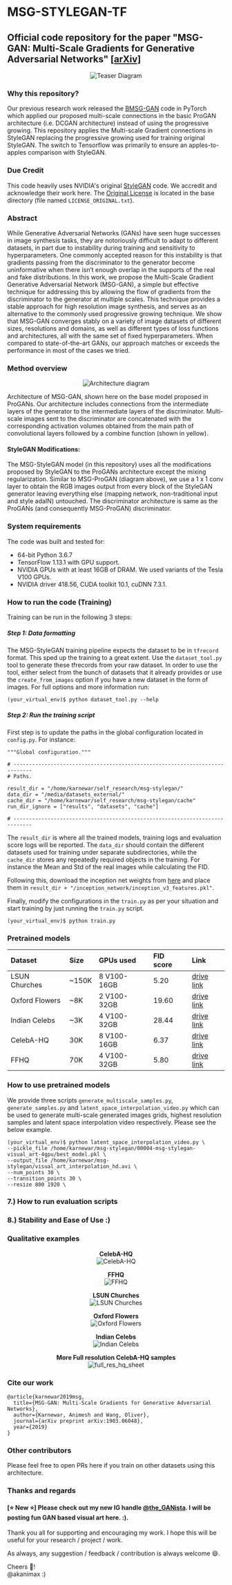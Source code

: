 # MSG-STYLEGAN-TF
## Official code repository for the paper "MSG-GAN: Multi-Scale Gradients for Generative Adversarial Networks" [[arXiv]](https://arxiv.org/abs/1903.06048)
<p align="center">
<img alt="Teaser Diagram" src="https://github.com/akanimax/msg-stylegan-tf/blob/master/diagrams/teaser.jpg" />
<br>
</p>

### Why this repository?
Our previous research work released the 
[BMSG-GAN](https://github.com/akanimax/BMSG-GAN) code in PyTorch 
which applied our proposed multi-scale connections in the basic
ProGAN architecture (i.e. DCGAN architecture) 
instead of using the progressive growing.
This repository applies the Multi-scale Gradient connections 
in StyleGAN replacing the progressive growing used 
for training original StyleGAN. The switch to Tensorflow was 
primarily to ensure an apples-to-apples comparison with StyleGAN. 

### Due Credit
This code heavily uses NVIDIA's original 
[StyleGAN](https://github.com/NVlabs/stylegan) code. We accredit and
acknowledge their work here. The 
[Original License](https://github.com/akanimax/msg-stylegan-tf/blob/master/LICENSE_ORIGINAL.txt) 
is located in the base directory (file named `LICENSE_ORIGINAL.txt`).

### Abstract
While Generative Adversarial Networks (GANs) have seen huge 
successes in image synthesis tasks, they are notoriously 
difficult to adapt to different datasets, in part due 
to instability during training and sensitivity to hyperparameters. 
One commonly accepted reason for this instability is
that gradients passing from the discriminator to the 
generator become uninformative when there isn’t enough 
overlap in the supports of the real and fake distributions. In 
this work, we propose the Multi-Scale Gradient Generative 
Adversarial Network (MSG-GAN), a simple but effective technique 
for addressing this by allowing the flow of
gradients from the discriminator to the generator at 
multiple scales. This technique provides a stable approach for
high resolution image synthesis, and serves as an alternative 
to the commonly used progressive growing technique.
We show that MSG-GAN converges stably on a variety of
image datasets of different sizes, resolutions and domains,
as well as different types of loss functions and architectures,
all with the same set of fixed hyperparameters. 
When compared to state-of-the-art GANs, our approach matches or
exceeds the performance in most of the cases we tried.

### Method overview

<p align="center">
<img alt="Architecture diagram" src="https://github.com/akanimax/msg-stylegan-tf/blob/master/diagrams/architecture_horizontal.jpg" />
<br>
</p>

Architecture of MSG-GAN, shown here on the base model proposed in 
ProGANs. Our architecture includes connections from the intermediate 
layers of the generator to the intermediate layers of the 
discriminator. Multi-scale images sent to the discriminator 
are concatenated with the corresponding activation volumes 
obtained from the main path of convolutional layers followed by a 
combine function (shown in yellow).

#### StyleGAN Modifications:
The MSG-StyleGAN model (in this repository) uses all the
modifications proposed by StyleGAN to the ProGANs architecture 
except the mixing regularization. Similar to 
MSG-ProGAN (diagram above), we use a 1 x 1 conv layer to obtain 
the RGB images output from every block of the StyleGAN generator 
leaving everything else (mapping network, non-traditional input and 
style adaIN) untouched. The discriminator architecture is same as 
the ProGANs (and consequently MSG-ProGAN) discriminator.

### System requirements

The code was built and tested for:
* 64-bit Python 3.6.7 
* TensorFlow 1.13.1 with GPU support.
* NVIDIA GPUs with at least 16GB of DRAM. We used variants of the Tesla V100 GPUs.
* NVIDIA driver 418.56, CUDA toolkit 10.1, cuDNN 7.3.1.

### How to run the code (Training)
Training can be run in the following 3 steps:

##### Step 1: Data formatting
The MSG-StyleGAN training pipeline expects the dataset to be in 
`tfrecord` format. This sped up the training to a great extent.
Use the `dataset_tool.py` tool to generate these tfrecords from your 
raw dataset. In order to use the tool, either select from the bunch 
of datasets that it already provides or use the `create_from_images`
option if you have a new dataset in the form of images. 
For full options and more information run:

    (your_virtual_env)$ python dataset_tool.py --help

##### Step 2: Run the training script
First step is to update the paths in the global configuration
located in `config.py`. For instance:
    
    """Global configuration."""
    
    # ----------------------------------------------------------------------------
    # Paths.
        
    result_dir = "/home/karnewar/self_research/msg-stylegan/"
    data_dir = "/media/datasets_external/"
    cache_dir = "/home/karnewar/self_research/msg-stylegan/cache"
    run_dir_ignore = ["results", "datasets", "cache"]
    
    # ----------------------------------------------------------------------------

The `result_dir` is where all the trained models, training logs and 
evaluation score logs will be reported. The `data_dir` should 
contain the different datasets used for training 
under separate subdirectories, while the `cache_dir` stores any 
repeatedly required objects in the training. For instance the
Mean and Std of the real images while calculating the FID.

Following this, download the inception net weights from 
[here](https://drive.google.com/uc?id=1MzTY44rLToO5APn8TZmfR7_ENSe5aZUn)
and place them in `result_dir + "/inception_network/inception_v3_features.pkl"`.

Finally, modify the configurations in the `train.py` as per your 
situation and start training by just running the `train.py` script.

    (your_virtual_env)$ python train.py

### Pretrained models

| Dataset        | Size  | GPUs used   | FID score | Link            | 
| :---           | :---  | :---        | :---      | :---            |
| LSUN Churches  | ~150K | 8 V100-16GB | 5.20      | [drive link](https://drive.google.com/open?id=1oJDfaKvntxyhECp7eb1qPNmnjJek4R3d) |    
| Oxford Flowers | ~8K   | 2 V100-32GB | 19.60     | [drive link](https://drive.google.com/open?id=1_GuTi2-ZrY0A3kzAlxLFJdBgYHZRiSCt) |
| Indian Celebs  | ~3K   | 4 V100-32GB | 28.44     | [drive link](https://drive.google.com/open?id=1BflibIAA46KwRajKVE3hGo5g6qQ66uqO) |
| CelebA-HQ      | 30K   | 8 V100-16GB | 6.37      | [drive link](https://drive.google.com/open?id=1hgykdbFRgIacGsAC4jlnUqckAY5lvB6t) |
| FFHQ           | 70K   | 4 V100-32GB | 5.80      | [drive link](https://drive.google.com/open?id=1IP7J-a3HT7EcuHrb0Qz9fsA2CVTeDz08) |

### How to use pretrained models 
We provide three scripts `generate_multiscale_samples.py`, 
`generate_samples.py` and `latent_space_interpolation_video.py` 
which can be used to generate multi-scale generated images grids, 
highest resolution samples and latent space interpolation video 
respectively. Please see the below example.
    
    (your_virtual_env)$ python latent_space_interpolation_video.py \
    --pickle_file /home/karnewar/msg-stylegan/00004-msg-stylegan-visual_art-4gpu/best_model.pkl \
    --output_file /home/karnewar/msg-stylegan/visual_art_interpolation_hd.avi \
    --num_points 30 \
    --transition_points 30 \
    --resize 800 1920 \

### 7.) How to run evaluation scripts

### 8.) Stability and Ease of Use :)


### Qualitative examples
<p align="center">
<b> CelebA-HQ </b> <br>
<img alt="CelebA-HQ" src="https://github.com/akanimax/msg-stylegan-tf/blob/master/diagrams/celebahq_1.jpg" />
<br>
</p>

<p align="center">
<b> FFHQ </b> <br>
<img alt="FFHQ" src="https://github.com/akanimax/msg-stylegan-tf/blob/master/diagrams/ffhq_2.jpg" />
<br>
</p>

<p align="center">
<b> LSUN Churches </b> <br>
<img alt="LSUN Churches" src="https://github.com/akanimax/msg-stylegan-tf/blob/master/diagrams/churches_3.jpg" />
<br>
</p>

<p align="center">
<b> Oxford Flowers </b> <br>
<img alt="Oxford Flowers" src="https://github.com/akanimax/msg-stylegan-tf/blob/master/diagrams/flowers_3.jpg" />
<br>
</p>

<p align="center">
<b> Indian Celebs </b> <br>
<img alt="Indian Celebs" src="https://github.com/akanimax/msg-stylegan-tf/blob/master/diagrams/ic_3.jpg" />
<br>
</p>

<p align="center">
<b> More Full resolution CelebA-HQ samples </b> <br>
<img alt="full_res_hq_sheet" src="https://github.com/akanimax/msg-stylegan-tf/blob/master/diagrams/full_res_hq_sheet.png" />
<br>
</p>

### Cite our work
    @article{karnewar2019msg,
      title={MSG-GAN: Multi-Scale Gradients for Generative Adversarial Networks},
      author={Karnewar, Animesh and Wang, Oliver},
      journal={arXiv preprint arXiv:1903.06048},
      year={2019}
    }

### Other contributors
Please feel free to open PRs here if 
you train on other datasets using this architecture. 
<br>

### Thanks and regards

#### \[:star: New :star:\] Please check out my new IG handle [@the_GANista](https://www.instagram.com/the_GANista/). I will be posting fun GAN based visual art here. :). 

Thank you all for supporting and encouraging my work. I hope
this will be useful for your research / project / work.

As always, any suggestion / feedback / contribution is always welcome :smile:.

Cheers :beers:! <br>
@akanimax :)